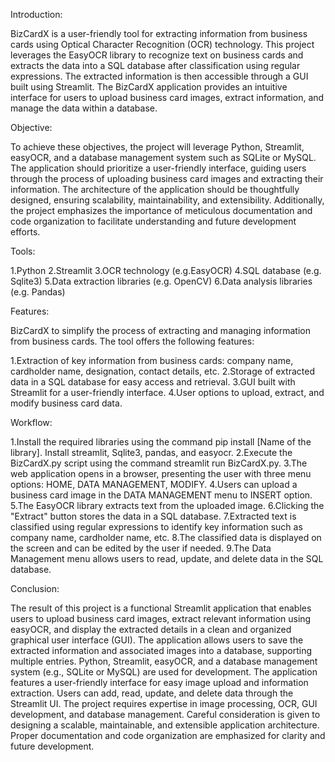 Introduction:

BizCardX is a user-friendly tool for extracting information from business cards using Optical Character Recognition (OCR) technology. This project leverages the EasyOCR library to recognize text on business cards and extracts the data into a SQL database after classification using regular expressions. The extracted information is then accessible through a GUI built using Streamlit. The BizCardX application provides an intuitive interface for users to upload business card images, extract information, and manage the data within a database.

Objective:

To achieve these objectives, the project will leverage Python, Streamlit, easyOCR, and a database management system such as SQLite or MySQL. The application should prioritize a user-friendly interface, guiding users through the process of uploading business card images and extracting their information. The architecture of the application should be thoughtfully designed, ensuring scalability, maintainability, and extensibility. Additionally, the project emphasizes the importance of meticulous documentation and code organization to facilitate understanding and future development efforts.


Tools: 

1.Python
2.Streamlit
3.OCR technology (e.g.EasyOCR)
4.SQL database (e.g. Sqlite3)
5.Data extraction libraries (e.g. OpenCV)
6.Data analysis libraries (e.g. Pandas)

Features:

BizCardX to simplify the process of extracting and managing information from business cards. The tool offers the following features:

1.Extraction of key information from business cards: company name, cardholder name, designation, contact details, etc.
2.Storage of extracted data in a SQL database for easy access and retrieval.
3.GUI built with Streamlit for a user-friendly interface.
4.User options to upload, extract, and modify business card data.

Workflow:

1.Install the required libraries using the command pip install [Name of the library]. Install streamlit, Sqlite3, pandas, and easyocr.
2.Execute the BizCardX.py script using the command streamlit run BizCardX.py.
3.The web application opens in a browser, presenting the user with three menu options: HOME, DATA MANAGEMENT, MODIFY.
4.Users can upload a business card image in the DATA MANAGEMENT menu to INSERT option.
5.The EasyOCR library extracts text from the uploaded image.
6.Clicking the "Extract" button stores the data in a SQL database.
7.Extracted text is classified using regular expressions to identify key information such as company name, cardholder name, etc.
8.The classified data is displayed on the screen and can be edited by the user if needed.
9.The Data Management menu allows users to read, update, and delete data in the SQL database.

Conclusion:

The result of this project is a functional Streamlit application that enables users to upload business card images, extract relevant information using easyOCR, and display the extracted details in a clean and organized graphical user interface (GUI). The application allows users to save the extracted information and associated images into a database, supporting multiple entries. Python, Streamlit, easyOCR, and a database management system (e.g., SQLite or MySQL) are used for development. The application features a user-friendly interface for easy image upload and information extraction. Users can add, read, update, and delete data through the Streamlit UI. The project requires expertise in image processing, OCR, GUI development, and database management. Careful consideration is given to designing a scalable, maintainable, and extensible application architecture. Proper documentation and code organization are emphasized for clarity and future development.
